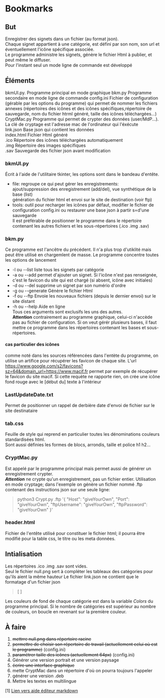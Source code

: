# Bookmarks

## But
Enregistrer des signets dans un fichier (au format json).  
Chaque signet appartient à une catégorie, est défini par son nom, son url et éventuellement l'icône spécifique associée.  
Le programme administre les signets, génère le fichier Html à publier, et peut même le diffuser.  
Pour l'instant seul un mode ligne de commande est développé  

## Éléments
bkmUI.py.     Programme principal en mode graphique
bkm.py        Programme secondaire en mode ligne de commande
config.ini    Fichier de configuration (gérable par les options du programme) qui permet de nommer les fichiers annexes (répertoires des icônes et des icônes spécifiques,répertoire de sauvegarde, nom du fichier htrml généré, taille des icônes téléchargées...) 
CryptMac.py   Programme qui permet de crypter des données (user/MdP...). La clé de cryptage est l'adresse mac de l'ordinateur qui l'éxécute  
link.json     Base json qui contient les données  
index.html     Fichier Html généré  
.ico          Répertoire des icônes téléchargées automatiquement  
.img          Répertoire des images spécifiques  
.sav          Sauvegarde des fichier json avant modification  

### bkmUI.py
Écrit à l'aide de l'utilitaire tkinter, les options sont dans le bandeau d'entête.  
- file: regroupe ce qui peut gérer les enregistrements:  
    ajout/suppression des enregistrement (add/del), vue synthétique de la base (list)  
    génération du fichier html et envoi sur le site de destination (voir ftp)  
- tools: outil pour recharger les icônes par défaut, modifier le fichier de configuration config.ini ou restaurer une base json à partir s=d'une sauvegarde  
Il est préférable de positionner le programme dans le répertoire contenant les autres fichiers et les sous-répertoires (.ico .img .sav)

### bkm.py
Ce programme est l'ancêtre du précédent. Il n'a plus trop d'utiklité mais peut être utilisé en chargemlent de masse.
Le programme concentre toutes les options de lancement
- -l ou --list  liste tous les signets par catégorie
- -a ou --add   permet d'ajouter un signet. Si l'icône n'est pas renseignée, c'est le favicon du site qui est chargé (si absent, icône avec initiales)
- -d ou --del   supprime un signet par son numério d'ordre
- -g ou --generate Génère le fichier Html
- -f ou --ftp   Envoie les nouveaux fichiers (depuis le dernier envoi) sur le site distant
- -h ou --help  Aide en ligne  
Tous ces arguments sont exclusifs les uns des autres.  
**Attention** contrairement au programme graphique, celui-ci n'accède pas au fichier de configuration. Si on veut gérér plusieurs bases, il faut mettre ce programme dans les répertoires contenant les bases et sous-répertoires.  
#### cas particulier des icônes
comme noté dans les sources référencées dans l'entète du programme, on utilise un artifice pour récupérer les favicon de chaque site. L'url https://www.google.com/s2/favicons?sz=64&domain_url=https://www.macif.fr permet par exemple de récupérer le favicon du site macif. Si cette requète ne rapporte rien, on crée une icône fond rouge avec le [début du] texte à l'intérieur

### LastUpdateDate.txt  
Permet de positionner un rappel de derbière date d'envoi de fichier sur le site destinataire  

### tab.css
Feuille de style qui reprend en particulier toutes les dénominations couleurs standardisées html.  
Sont aussi définies les formes de blocs, arrondis, taille et police h1 h2...

### CryptMac.py
Est appelé par le programme principal mais permet aussi de générer un enregistrement crypter.  
***Attention*** ne crypte qu'un enregistrement, pas un fichier entier.
Utilisation en mode cryptage; dans l'exemple on génère un fichier nommé .ftp contenant des instructions json sur une seule ligne:  
> python3 Crypt.py .ftp '{ "Host": "giveYourOwn", "Port": "giveYourOwn", "ftpUsername": "giveYourOwn", "ftpPassword": "giveYourOwn" }'  

### header.html
Fichier de l'entête utilisé pour constituer le fichier html; il pourra être modifié pour la table css, le titre ou les meta données.

## Intialisation
Les répertoires .ico .img .sav sont vides.  
Seul le fichier null.png sert à compléter les tableaux des catégories pour qu'ils aient la même hauteur
Le fichier link.json ne contient que le formatage d'un fichier json  
> [ ]  

Les couleurs de fond de chaque catégorie est dans la variable *Colors* du programme principal. Si le nombre de catégories est supérieur au nombre de couleurs, on boucle en revenant sur la première couleur.  

## À faire
1. ~~mettrre null.png dans répertoire racine~~
2. ~~permettre de choisir son répertoire de travail (actuellement celui où est le programme)~~ (config.ini)
3. ~~paramétrer taille des icônes (actuellement 64px)~~ (config.ini)
4. Générer une version portrait et une version paysage
5. ~~écrire une interface graphique~~
6. mette CryptMac dans un répertoire d'où on pourra toujours l'appeler
7. générer une version .deb
8. Mettre les textes en multilingue


[1] [Lien vers aide éditeur markdown](https://docs.roadiz.io/fr/latest/user/write-in-markdown/)
